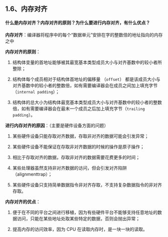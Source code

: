 ## 1.6、内存对齐

#### **什么是内存对齐？内存对齐的原则？为什么要进行内存对齐，有什么优点？**

**内存对齐**：编译器将程序中的每个“数据单元”安排在字的整数倍的地址指向的内存之中

**内存对齐的原则**：

1. 结构体变量的首地址能够被其最宽基本类型成员大小与对齐基数中的较小者所整除；

2. 结构体每个成员相对于结构体首地址的偏移量 （`offset`）
   都是该成员大小与对齐基数中的较小者的整数倍，如有需要编译器会在成员之间加上填充字节 （`internal padding`）；

3. 结构体的总大小为结构体最宽基本类型成员大小与对齐基数中的较小者的整数倍，如有需要编译器会在最末一个成员之后加上填充字节（`trailing padding`）。


**进行内存对齐的原因**：（主要是硬件设备方面的问题）

1. 某些硬件设备只能存取对齐数据，存取非对齐的数据可能会引发异常；

2. 某些硬件设备不能保证在存取非对齐数据的时候的操作是原子操作；

3. 相比于存取对齐的数据，存取非对齐的数据需要花费更多的时间；

4. 某些处理器虽然支持非对齐数据的访问，但会引发对齐陷阱（alignmenttrap）；

5. 某些硬件设备只支持简单数据指令非对齐存取，不支持复杂数据指令的非对齐存取。


**内存对齐的优点**：

1. 便于在不同的平台之间进行移植，因为有些硬件平台不能够支持任意地址的数据访问，只能在某些地址处取某些特定的数据，否则会抛出异常；

2. 提高内存的访问效率，因为 CPU 在读取内存时，是一块一块的读取。


